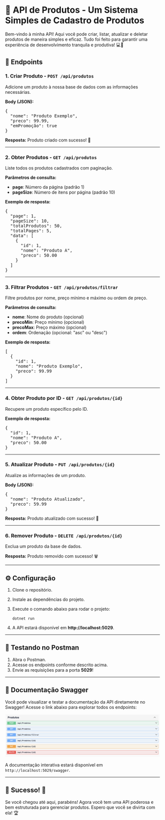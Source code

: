 # 🚀 API de Produtos - Um Sistema Simples de Cadastro de Produtos

Bem-vindo à minha API! Aqui você pode criar, listar, atualizar e deletar produtos de maneira simples e eficaz. Tudo foi feito para garantir uma experiência de desenvolvimento tranquila e produtiva! 💻🎉

## 🧭 Endpoints

### 1. **Criar Produto** - `POST /api/produtos`

Adicione um produto à nossa base de dados com as informações necessárias.

<p><strong>Body (JSON):</strong></p>
<pre>
{
  "nome": "Produto Exemplo",
  "preco": 99.99,
  "emPromoção": true
}
</pre>

<p><strong>Resposta:</strong> Produto criado com sucesso! 🏅</p>

---

### 2. **Obter Produtos** - `GET /api/produtos`

Liste todos os produtos cadastrados com paginação.

<p><strong>Parâmetros de consulta:</strong></p>
<ul>
  <li><strong>page</strong>: Número da página (padrão 1)</li>
  <li><strong>pageSize</strong>: Número de itens por página (padrão 10)</li>
</ul>

<p><strong>Exemplo de resposta:</strong></p>
<pre>
{
  "page": 1,
  "pageSize": 10,
  "totalProdutos": 50,
  "totalPages": 5,
  "data": [
    {
      "id": 1,
      "nome": "Produto A",
      "preco": 50.00
    }
  ]
}
</pre>

---

### 3. **Filtrar Produtos** - `GET /api/produtos/filtrar`

Filtre produtos por nome, preço mínimo e máximo ou ordem de preço.

<p><strong>Parâmetros de consulta:</strong></p>
<ul>
  <li><strong>nome</strong>: Nome do produto (opcional)</li>
  <li><strong>precoMin</strong>: Preço mínimo (opcional)</li>
  <li><strong>precoMax</strong>: Preço máximo (opcional)</li>
  <li><strong>ordem</strong>: Ordenação (opcional: "asc" ou "desc")</li>
</ul>

<p><strong>Exemplo de resposta:</strong></p>
<pre>
[
  {
    "id": 1,
    "nome": "Produto Exemplo",
    "preco": 99.99
  }
]
</pre>

---

### 4. **Obter Produto por ID** - `GET /api/produtos/{id}`

Recupere um produto específico pelo ID.

<p><strong>Exemplo de resposta:</strong></p>
<pre>
{
  "id": 1,
  "nome": "Produto A",
  "preco": 50.00
}
</pre>

---

### 5. **Atualizar Produto** - `PUT /api/produtos/{id}`

Atualize as informações de um produto.

<p><strong>Body (JSON):</strong></p>
<pre>
{
  "nome": "Produto Atualizado",
  "preco": 59.99
}
</pre>

<p><strong>Resposta:</strong> Produto atualizado com sucesso! 🔄</p>

---

### 6. **Remover Produto** - `DELETE /api/produtos/{id}`

Exclua um produto da base de dados.

<p><strong>Resposta:</strong> Produto removido com sucesso! 🗑️</p>

---

## ⚙️ Configuração

1. Clone o repositório.
2. Instale as dependências do projeto.
3. Execute o comando abaixo para rodar o projeto:
   <pre><code>dotnet run</code></pre>

4. A API estará disponível em <strong>http://localhost:5029</strong>.

---

## 📝 Testando no Postman

1. Abra o Postman.
2. Acesse os endpoints conforme descrito acima.
3. Envie as requisições para a porta <strong>5029</strong>!

---

## 📜 Documentação Swagger

Você pode visualizar e testar a documentação da API diretamente no Swagger! Acesse o link abaixo para explorar todos os endpoints:

![Swagger Documentation](swaggerImage.png)

A documentação interativa estará disponível em `http://localhost:5029/swagger`.

---

## 🚀 Sucesso! 🎉

Se você chegou até aqui, parabéns! Agora você tem uma API poderosa e bem estruturada para gerenciar produtos. Espero que você se divirta com ela! 🏆
